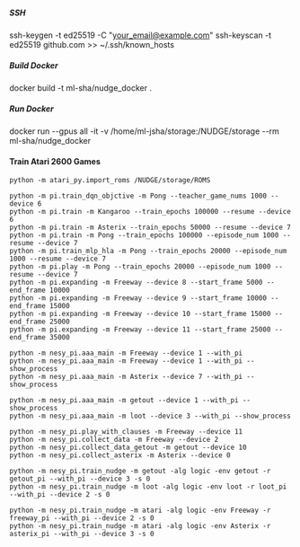 
##### SSH
ssh-keygen -t ed25519 -C "your_email@example.com"
ssh-keyscan -t ed25519 github.com >> ~/.ssh/known_hosts

##### Build Docker
docker build -t ml-sha/nudge_docker .

##### Run Docker
docker run --gpus all -it -v /home/ml-jsha/storage:/NUDGE/storage --rm ml-sha/nudge_docker

#### Train Atari 2600 Games

``` 
python -m atari_py.import_roms /NUDGE/storage/ROMS

```

``` 
python -m pi.train_dqn_objctive -m Pong --teacher_game_nums 1000 --device 6
python -m pi.train -m Kangaroo --train_epochs 100000 --resume --device 6
python -m pi.train -m Asterix --train_epochs 50000 --resume --device 7
python -m pi.train -m Pong --train_epochs 100000 --episode_num 1000 --resume --device 7
python -m pi.train_mlp_hla -m Pong --train_epochs 20000 --episode_num 1000 --resume --device 7
python -m pi.play -m Pong --train_epochs 20000 --episode_num 1000 --resume --device 7
python -m pi.expanding -m Freeway --device 8 --start_frame 5000 --end_frame 10000
python -m pi.expanding -m Freeway --device 9 --start_frame 10000 --end_frame 15000
python -m pi.expanding -m Freeway --device 10 --start_frame 15000 --end_frame 25000
python -m pi.expanding -m Freeway --device 11 --start_frame 25000 --end_frame 35000

python -m nesy_pi.aaa_main -m Freeway --device 1 --with_pi
python -m nesy_pi.aaa_main -m Freeway --device 1 --with_pi --show_process
python -m nesy_pi.aaa_main -m Asterix --device 7 --with_pi --show_process

python -m nesy_pi.aaa_main -m getout --device 1 --with_pi --show_process
python -m nesy_pi.aaa_main -m loot --device 3 --with_pi --show_process

python -m nesy_pi.play_with_clauses -m Freeway --device 11 
python -m nesy_pi.collect_data -m Freeway --device 2
python -m nesy_pi.collect_data_getout -m getout --device 10
python -m nesy_pi.collect_asterix -m Asterix --device 0

python -m nesy_pi.train_nudge -m getout -alg logic -env getout -r getout_pi --with_pi --device 3 -s 0
python -m nesy_pi.train_nudge -m loot -alg logic -env loot -r loot_pi --with_pi --device 2 -s 0

python -m nesy_pi.train_nudge -m atari -alg logic -env Freeway -r freeway_pi --with_pi --device 2 -s 0
python -m nesy_pi.train_nudge -m atari -alg logic -env Asterix -r asterix_pi --with_pi --device 3 -s 0
```